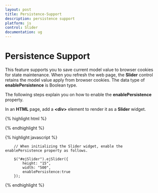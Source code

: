 ```yaml
---
layout: post
title: Persistence-Support
description: persistence support
platform: js
control: Slider
documentation: ug
---
```


# Persistence Support

This feature supports you to save current model value to browser cookies for state maintenance. When you refresh the web page, the **Slider** control retains the model value apply from browser cookies. The data type of **enablePersistence** is Boolean type. 

The following steps explain you on how to enable the **enablePersistence** property.

In an **HTML** page, add a **&lt;div&gt;** element to render it as a **Slider** widget.

{% highlight html %}


   <div id="ejSlider"> </div>

{% endhighlight %}


{% highlight javascript %}


        // When initializing the Slider widget, enable the enablePersistence property as follows.
        
        $("#ejSlider").ejSlider({
            height: "15",
            width: "500",
            enablePersistence:true
        });

{% endhighlight %}

